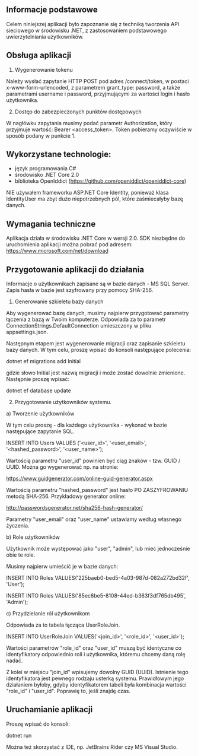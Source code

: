 ## Informacje podstawowe
Celem niniejszej aplikacji było zapoznanie się z techniką tworzenia API sieciowego w środowisku .NET, z zastosowaniem podstawowego uwierzytelniania użytkowników.

## Obsługa aplikacji

1. Wygenerowanie tokenu

Należy wysłać zapytanie HTTP POST pod adres /connect/token, w postaci x-www-form-urlencoded, z parametrem grant_type: password, a także parametrami username i password, przyjmującymi za wartości login i hasło użytkownika.

2. Dostęp do zabezpieczonych punktów dostępowych

W nagłówku zapytania musimy podać parametr Authorization, który przyjmuje wartość: Bearer <access_token>. Token pobieramy oczywiście w sposób podany w punkcie 1.

## Wykorzystane technologie:
- język programowania C#
- środowisko .NET Core 2.0
- biblioteka OpenIddict (https://github.com/openiddict/openiddict-core)

NIE używałem frameworku ASP.NET Core Identity, ponieważ klasa IdentityUser ma zbyt dużo niepotrzebnych pól, które zaśmiecałyby bazę danych.

## Wymagania techniczne

Aplikacja działa w środowisku .NET Core w wersji 2.0. SDK niezbędne do uruchomienia aplikacji można pobrać pod adresem: https://www.microsoft.com/net/download

## Przygotowanie aplikacji do działania

Informacje o użytkownikach zapisane są w bazie danych - MS SQL Server. Zapis hasła w bazie jest szyfrowany przy pomocy SHA-256.

1. Generowanie szkieletu bazy danych

Aby wygenerować bazę danych, musimy najpierw przygotować parametry łączenia z bazą w Twoim komputerze. Odpowiada za to parametr ConnectionStrings.DefaultConnection umieszczony w pliku appsettings.json.

Następnym etapem jest wygenerowanie migracji oraz zapisanie szkieletu bazy danych.
W tym celu, proszę wpisać do konsoli następujące polecenia:

dotnet ef migrations add Initial

gdzie słowo Initial jest nazwą migracji i może zostać dowolnie zmienione.
Następnie proszę wpisać:

dotnet ef database update

2. Przygotowanie użytkowników systemu.

a) Tworzenie użytkowników

W tym celu proszę - dla każdego użytkownika - wykonać w bazie następujące zapytanie SQL.

INSERT INTO Users VALUES ('<user_id>', '<user_email>', '<hashed_password>', '<user_name>');

Wartością parametru "user_id" powinien być ciąg znaków - tzw. GUID / UUID. Można go wygenerować np. na stronie:

https://www.guidgenerator.com/online-guid-generator.aspx

Wartością parametru "hashed_password" jest hasło PO ZASZYFROWANIU metodą SHA-256. Przykładowy generator online:

http://passwordsgenerator.net/sha256-hash-generator/

Parametry "user_email" oraz "user_name" ustawiamy według własnego życzenia.

b) Role użytkowników

Użytkownik może występować jako "user", "admin", lub mieć jednocześnie obie te role.

Musimy najpierw umieścić je w bazie danych:

INSERT INTO Roles VALUES('225baeb0-bed5-4a03-987d-082a272bd32f', 'User');

INSERT INTO Roles VALUES('85ec8be5-8108-44ed-b363f3df765db495', 'Admin');

c) Przydzielanie ról użytkownikom

Odpowiada za to tabela łącząca UserRoleJoin.

INSERT INTO UserRoleJoin VALUES('<join_id>', '<role_id>', '<user_id>');

Wartości parametrów "role_id" oraz "user_id" muszą być identyczne co identyfikatory odpowiednio roli i użytkownika, któremu chcemy daną rolę nadać.

Z kolei w miejscu "join_id" wpisujemy dowolny GUID (UUID). Istnienie tego identyfikatora jest pewnego rodzaju usterką systemu. Prawidłowym jego działaniem byłoby, gdyby identyfikatorem tabeli była kombinacja wartości "role_id" i "user_id". Poprawię to, jeśli znajdę czas.

## Uruchamianie aplikacji

Proszę wpisać do konsoli:

dotnet run

Można też skorzystać z IDE, np. JetBrains Rider czy MS Visual Studio.